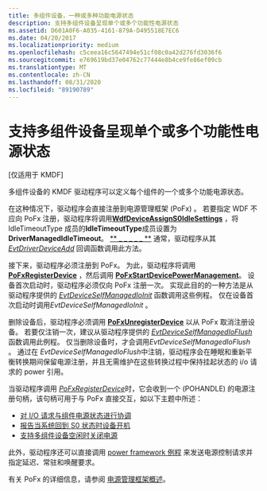 ```yaml
---
title: 多组件设备，一种或多种功能电源状态
description: 支持多组件设备呈现单个或多个功能性电源状态
ms.assetid: D601A0F6-A035-4161-879A-D495518E7EC6
ms.date: 04/20/2017
ms.localizationpriority: medium
ms.openlocfilehash: c5ceea16c5647494e51cf08c0a42d276fd3036f6
ms.sourcegitcommit: e769619bd37e04762c77444e8b4ce9fe86ef09cb
ms.translationtype: MT
ms.contentlocale: zh-CN
ms.lasthandoff: 08/31/2020
ms.locfileid: "89190789"
---
```

# <a name="supporting-multiple-component-devices-with-single-or-multiple-functional-power-states"></a>支持多组件设备呈现单个或多个功能性电源状态


\[仅适用于 KMDF\]

多组件设备的 KMDF 驱动程序可以定义每个组件的一个或多个功能电源状态。

在这种情况下，驱动程序会直接注册到电源管理框架 (PoFx) 。 若要指定 WDF 不应向 PoFx 注册，驱动程序将调用[**WdfDeviceAssignS0IdleSettings**](/windows-hardware/drivers/ddi/wdfdevice/nf-wdfdevice-wdfdeviceassigns0idlesettings) ，将 IdleTimeoutType 成员的**IdleTimeoutType**成员设置为**DriverManagedIdleTimeout**。 [** \_ \_ \_ \_ \_ **](/windows-hardware/drivers/ddi/wdfdevice/ns-wdfdevice-_wdf_device_power_policy_idle_settings) 通常，驱动程序从其 [*EvtDriverDeviceAdd*](/windows-hardware/drivers/ddi/wdfdriver/nc-wdfdriver-evt_wdf_driver_device_add) 回调函数调用此方法。

接下来，驱动程序必须注册到 PoFx。 为此，驱动程序将调用 [**PoFxRegisterDevice**](/windows-hardware/drivers/ddi/wdm/nf-wdm-pofxregisterdevice) ，然后调用 [**PoFxStartDevicePowerManagement**](/windows-hardware/drivers/ddi/wdm/nf-wdm-pofxstartdevicepowermanagement)。 设备首次启动时，驱动程序必须仅向 PoFx 注册一次。 实现此目的的一种方法是从驱动程序提供的 [*EvtDeviceSelfManagedIoInit*](/windows-hardware/drivers/ddi/wdfdevice/nc-wdfdevice-evt_wdf_device_self_managed_io_init) 函数调用这些例程。 仅在设备首次启动时调用*EvtDeviceSelfManagedIoInit* 。

删除设备后，驱动程序必须调用 [**PoFxUnregisterDevice**](/windows-hardware/drivers/ddi/wdm/nf-wdm-pofxunregisterdevice) 以从 PoFx 取消注册设备。 若要仅注销一次，建议从驱动程序提供的 [*EvtDeviceSelfManagedIoFlush*](/windows-hardware/drivers/ddi/wdfdevice/nc-wdfdevice-evt_wdf_device_self_managed_io_flush) 函数调用此例程。 仅当删除设备时，才会调用*EvtDeviceSelfManagedIoFlush* 。 通过在 *EvtDeviceSelfManagedIoFlush*中注销，驱动程序会在睡眠和重新平衡转换期间保留电源注册，并且无需维护在这些转换过程中保持挂起状态的 i/o 请求的 power 引用。

当驱动程序调用 [*PoFxRegisterDevice*](/windows-hardware/drivers/ddi/wdfdevice/nc-wdfdevice-evt_wdfdevice_wdm_post_po_fx_register_device)时，它会收到一个 (POHANDLE) 的电源注册句柄，该句柄可用于与 PoFx 直接交互，如以下主题中所述：

-   [对 I/O 请求与组件电源状态进行协调](coordinating-i-o-requests-with-component-power-state.md)
-   [报告当系统回到 S0 状态时设备开机](reporting-device-powered-on.md)
-   [支持多组件设备空闲时关闭电源](supporting-idle-power-down-on-multiple-component-devices.md)

此外，驱动程序还可以直接调用 [power framework 例程](/windows-hardware/drivers/ddi/index) 来发送电源控制请求并指定延迟、常驻和唤醒要求。

有关 PoFx 的详细信息，请参阅 [电源管理框架概述](../kernel/overview-of-the-power-management-framework.md)。

 

